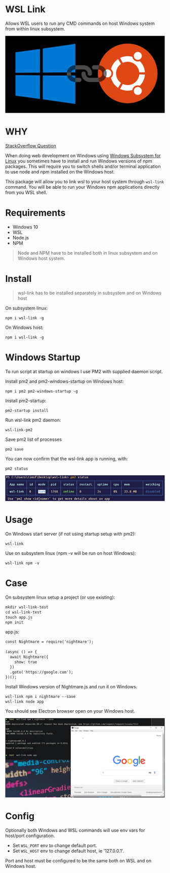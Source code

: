 # WSL Link

Allows WSL users to run any CMD commands on host Windows system from within linux subsystem.

![Logo](./logo.jpg)

# WHY

[StackOverflow Question](https://stackoverflow.com/questions/62085598/linking-windows-commands-inside-windows-subsystem-for-linux-ubuntu)

When doing web development on Windows using [Windows Subsystem for Linux](https://docs.microsoft.com/en-us/windows/wsl/install-win10) you sometimes have to install and run Windows versions of npm packages. This will require you to switch shells and/or terminal application to use node and npm installed on the Windows host.

This package will allow you to link wsl to your host system through `wsl-link` command. You will be able to run your Windows npm applications directly from you WSL shell.

# Requirements

* Windows 10
* WSL
* Node.js
* NPM

> Node and NPM have to be installed both in linux subsystem and on Windows host system.

# Install

> wsl-link has to be installed separately in subsystem and on Windows host

On subsystem linux:
```
npm i wsl-link -g
```
On Windows host:
```
npm i wsl-link -g
```

# Windows Startup

To run script at startup on windows I use PM2 with supplied daemon script.

Install pm2 and pm2-windows-startup on Windows host:
```
npm i pm2 pm2-windows-startup -g
```

Install pm2-startup:
```
pm2-startup install
```

Run wsl-link pm2 daemon:

```
wsl-link-pm2
```

Save pm2 list of processes
```
pm2 save
```

You can now confirm that the wsl-link app is running, with:
```
pm2 status
```
![pm2 status display](./pm2status.png)

# Usage

On Windows start server (if not using startup setup with pm2):
```
wsl-link
```
Use on subsystem linux (npm -v will be run on host Windows):
```
wsl-link npm -v
```

# Case

On subsystem linux setup a project (or use existing):
```
mkdir wsl-link-test
cd wsl-link-test
touch app.js
npm init
```
app.js:
```
const Nightmare = require('nightmare');

(async () => {
  await Nightmare({
    show: true
  })
  .goto('https://google.com');
})();
```
Install Windows version of Nightmare.js and run it on Windows.

```
wsl-link npm i nightmare --save
wsl-link node app
```
You should see Electron browser open on your Windows host.

![Electron Running](./electronrunning.png)

# Config

Optionally both Windows and WSL commands will use env vars for host/port configuration.

* Set `WSL_PORT` env to change default port.
* Set `WSL_HOST` env to change default host, ie '127.0.0.1'.

Port and host must be configured to be the same both on WSL and on Windows host.
